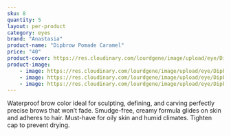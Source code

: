 ```yaml
---
sku: 8
quantity: 5
layout: per-product
category: eyes
brand: "Anastasia"
product-name: "Dipbrow Pomade Caramel"
price: "40"
product-cover: https://res.cloudinary.com/lourdgene/image/upload/eye/Dipbrow%20Pomade/cover-image.jpg
product-image:
    - image: https://res.cloudinary.com/lourdgene/image/upload/eye/Dipbrow%20Pomade/cover-image.jpg
    - image: https://res.cloudinary.com/lourdgene/image/upload/eye/Dipbrow%20Pomade/pomade-caramel550x550.jpg
    - image: https://res.cloudinary.com/lourdgene/image/upload/eye/Dipbrow%20Pomade/caramel.jpg
---
```

Waterproof brow color ideal for sculpting, defining, and carving perfectly precise brows that won’t fade. Smudge-free, creamy formula glides on skin and adheres to hair. Must-have for oily skin and humid climates. Tighten cap to prevent drying.